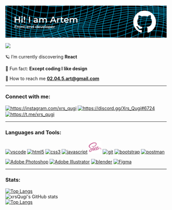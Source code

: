 [![Header](./assets/header.png)](https://github.com/xrsQugi)

![](https://komarev.com/ghpvc/?username=xrsQugi&style=for-the-badge&color=09b2e3)

🪐 I’m currently discovering **React**

🗽 Fun fact: **Except coding I like design**

💬 How to reach me **02.04.5.art@gmail.com**

---
<h3 align="left">Connect with me:</h3>
<p align="left">
  <a href="https://instagram.com/xrs_qugi" target="blank"><img align="center" src="https://upload.wikimedia.org/wikipedia/commons/thumb/e/e7/Instagram_logo_2016.svg/768px-Instagram_logo_2016.svg.png" alt="https://instagram.com/xrs_qugi" height="40" width="40" /></a>
  <a href="https://discord.gg/https://discord.gg/Xrs_Qugi#6724" target="blank"><img align="center" src="https://assets-global.website-files.com/6257adef93867e50d84d30e2/636e0a6a49cf127bf92de1e2_icon_clyde_blurple_RGB.png" alt="https://discord.gg/Xrs_Qugi#6724" height="30" width="40" /></a>
  <a href="https://t.me/xrs_qugi" target="blank"><img align="center" src="https://upload.wikimedia.org/wikipedia/commons/thumb/8/82/Telegram_logo.svg/2048px-Telegram_logo.svg.png" alt="https://t.me/xrs_qugi" height="40" width="40" /></a>
</p>

---

<h3 align="left">Languages and Tools:</h3>
<p align="left"> 
  <a href="https://code.visualstudio.com/" target="_blank" rel="noreferrer"><img src="https://upload.wikimedia.org/wikipedia/commons/thumb/9/9a/Visual_Studio_Code_1.35_icon.svg/2048px-Visual_Studio_Code_1.35_icon.svg.png" alt="vscode" width="40" height="40"/></a> 
  <a href="https://developer.mozilla.org/ru/docs/Web/HTML" target="_blank" rel="noreferrer"><img src="https://upload.wikimedia.org/wikipedia/commons/thumb/6/61/HTML5_logo_and_wordmark.svg/800px-HTML5_logo_and_wordmark.svg.png" alt="html5" width="40" height="40"/></a> 
  <a href="https://developer.mozilla.org/ru/docs/Learn/Getting_started_with_the_web/CSS_basics" target="_blank" rel="noreferrer"><img src="https://upload.wikimedia.org/wikipedia/commons/thumb/d/d5/CSS3_logo_and_wordmark.svg/1200px-CSS3_logo_and_wordmark.svg.png" alt="css3" width="30" height="40"/></a> 
  <a href="https://developer.mozilla.org/ru/docs/Web/JavaScript" target="_blank" rel="noreferrer"><img src="https://i.pinimg.com/736x/40/0f/22/400f22ce6f755ac476eb06c4cb45395c.jpg" alt="javascript" width="30" height="40"/></a> 
  <a href="https://sass-lang.com" target="_blank" rel="noreferrer"><img src="https://raw.githubusercontent.com/devicons/devicon/master/icons/sass/sass-original.svg" alt="sass" width="40" height="40"/></a>
  <a href="https://git-scm.com/" target="_blank" rel="noreferrer"><img src="https://www.vectorlogo.zone/logos/git-scm/git-scm-icon.svg" alt="git" width="40" height="40"/></a>  
  <a href="https://getbootstrap.com" target="_blank" rel="noreferrer"><img src="https://upload.wikimedia.org/wikipedia/commons/thumb/b/b2/Bootstrap_logo.svg/2560px-Bootstrap_logo.svg.png" alt="bootstrap" width="49" height="40"/></a> 
  <a href="https://postman.com" target="_blank" rel="noreferrer"><img src="https://www.vectorlogo.zone/logos/getpostman/getpostman-icon.svg" alt="postman" width="40" height="40"/></a> 
</p>

<p align="left">
  <a href="https://www.adobe.com/ua/products/photoshop.html" target="_blank" rel="noreferrer"><img src="https://upload.wikimedia.org/wikipedia/commons/thumb/a/af/Adobe_Photoshop_CC_icon.svg/640px-Adobe_Photoshop_CC_icon.svg.png" alt="Adobe Photoshop" width="40" height="40"/></a> 
  <a href="https://www.adobe.com/ru/products/illustrator.html" target="_blank" rel="noreferrer"><img src="https://upload.wikimedia.org/wikipedia/commons/thumb/f/fb/Adobe_Illustrator_CC_icon.svg/1200px-Adobe_Illustrator_CC_icon.svg.png" alt="Adobe Illustrator" width="40" height="40"/></a> 
  <a href="https://www.blender.org/" target="_blank" rel="noreferrer"><img src="https://upload.wikimedia.org/wikipedia/commons/thumb/0/0c/Blender_logo_no_text.svg/2503px-Blender_logo_no_text.svg.png" alt="blender" width="49" height="40"/></a> 
  <a href="https://www.figma.com" target="_blank" rel="noreferrer"><img src="https://cdn-icons-png.flaticon.com/512/5968/5968705.png" alt="Figma" width="40" height="40"/></a> 
</p>

---

<h3 align="left">Stats:</h3>

[![Top Langs](https://github-readme-stats.vercel.app/api/top-langs/?username=xrsqugi&layout=compact&theme=default)](https://github.com/anuraghazra/github-readme-stats)<br/>
![xrsQugi's GitHub stats](https://github-readme-stats.vercel.app/api?username=xrsQugi&show_icons=true&theme=default)
<br/>
[![Top Langs](https://github-readme-streak-stats.herokuapp.com/?user=xrsqugi&theme=default)](https://github.com/anuraghazra/github-readme-stats)
